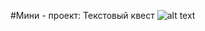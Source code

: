 #Мини - проект: Текстовый квест
![alt text]([http://url/to/img.png](https://drive.google.com/file/d/19hWkDCwgMtJMQ0eAhZXEsxjc3kLVGjc4/view?usp=drive_link)https://drive.google.com/file/d/19hWkDCwgMtJMQ0eAhZXEsxjc3kLVGjc4/view?usp=drive_link)
